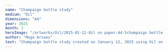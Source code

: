 ```yaml
---
name: "Champaign bottle study"
medium: "Oil"
dimensions: "A4"
year: 2025
month: 1
heroImage: "/artworks/Oil/2025-01-12-Oil on paper-A4-Schampaign bottle study.jpeg"
author: "Mago Arsaev"
text: "Champaign bottle study created on January 12, 2025 using Oil on paper, size A4."
---
```


